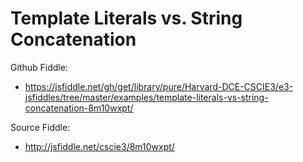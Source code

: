 # Template Literals vs. String Concatenation

Github Fiddle:
- https://jsfiddle.net/gh/get/library/pure/Harvard-DCE-CSCIE3/e3-jsfiddles/tree/master/examples/template-literals-vs-string-concatenation-8m10wxpt/

Source Fiddle:
- http://jsfiddle.net/cscie3/8m10wxpt/

